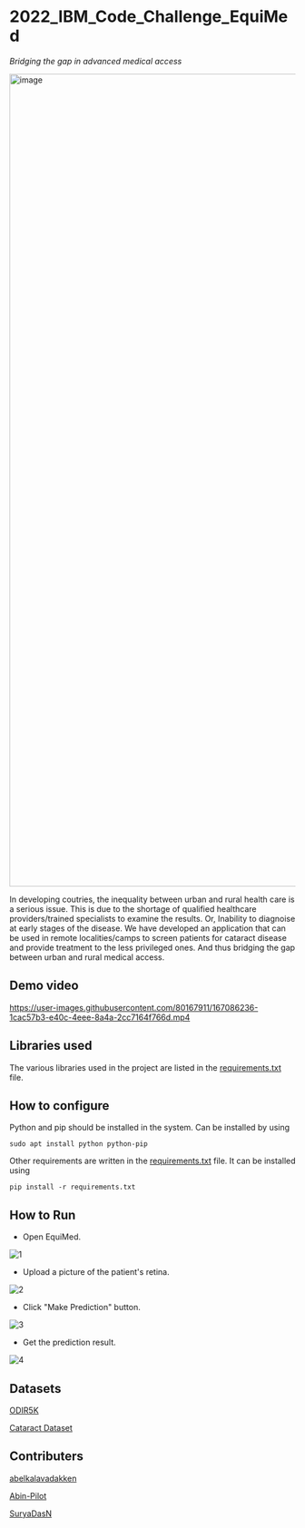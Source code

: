 # **2022_IBM_Code_Challenge_EquiMed**

 _Bridging the gap in advanced medical access_

<img width="1433" alt="image" src="https://user-images.githubusercontent.com/82874929/167014695-1103e887-b141-4349-a427-95f426ac92b0.png">

In developing coutries, the inequality between urban and rural health care is a serious issue. This is due to the shortage of qualified healthcare providers/trained specialists to examine the results. Or, Inability to diagnoise at early stages of the disease. We have developed an application that can be used in remote localities/camps to screen patients for cataract disease and provide treatment to the less privileged ones. And thus bridging the gap between urban and rural medical access. 

## Demo video

https://user-images.githubusercontent.com/80167911/167086236-1cac57b3-e40c-4eee-8a4a-2cc7164f766d.mp4

## Libraries used

The various libraries used in the project are listed in the [requirements.txt](requirements.txt) file.

## How to configure

Python and pip should be installed in the system.
Can be installed by using

```sudo apt install python python-pip```

Other requirements are written in the [requirements.txt](requirements.txt) file.
It can be installed using 

```pip install -r requirements.txt```

## How to Run

- Open EquiMed.

![1](https://user-images.githubusercontent.com/80167911/167154957-3791f8f6-1e42-4744-a710-da225511d89f.png)

- Upload a picture of the patient's retina.

![2](https://user-images.githubusercontent.com/80167911/167155369-6f09b035-b01c-4ee4-afbb-19d24300f307.png)

- Click "Make Prediction" button.

![3](https://user-images.githubusercontent.com/80167911/167155418-534d6cf8-6951-4fdb-a886-104d11981d92.png)

- Get the prediction result. 

![4](https://user-images.githubusercontent.com/80167911/167155477-4ee9cbd0-572b-4140-b09e-16c52747dd34.png)

## Datasets

[ODIR5K](https://www.kaggle.com/datasets/andrewmvd/ocular-disease-recognition-odir5k)

[Cataract Dataset](https://www.kaggle.com/datasets/jr2ngb/cataractdataset)


## Contributers

[abelkalavadakken](https://github.com/abelkalavadakken)

[Abin-Pilot](https://github.com/Abin-Pilot)

[SuryaDasN](https://github.com/SuryaDasN)
